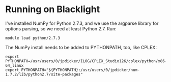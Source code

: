 Running on Blacklight
=====================

I've installed NumPy for Python 2.7.3, and we use the argparse library for options parsing, so we need at least Python 2.7.  Run:

    module load python/2.7.3

The NumPy install needs to be added to PYTHONPATH, too, like CPLEX:
    
    export PYTHONPATH=/usr/users/0/jpdicker/ILOG/CPLEX_Studio126/cplex/python/x86-64_linux
    export PYTHONPATH="${PYTHONPATH}:/usr/users/0/jpdicker/num-1.7.2/lib/python2.7/site-packages"

